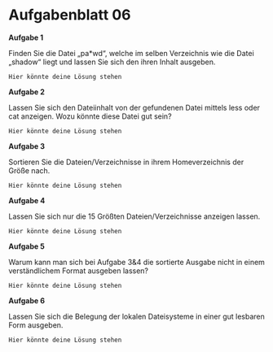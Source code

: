 # Aufgabenblatt 06

**Aufgabe 1**

Finden Sie die Datei „pa*wd“, welche im selben Verzeichnis wie die Datei „shadow“ liegt und lassen Sie sich den ihren Inhalt ausgeben.

`Hier könnte deine Lösung stehen`

**Aufgabe 2**

Lassen Sie sich den Dateiinhalt von der gefundenen Datei mittels less oder cat anzeigen. Wozu könnte diese Datei gut sein?

`Hier könnte deine Lösung stehen`


**Aufgabe 3**

Sortieren Sie die Dateien/Verzeichnisse in ihrem Homeverzeichnis der Größe nach.

`Hier könnte deine Lösung stehen`

**Aufgabe 4**

Lassen Sie sich nur die 15 Größten Dateien/Verzeichnisse anzeigen lassen.

`Hier könnte deine Lösung stehen`

**Aufgabe 5**

Warum kann man sich bei Aufgabe 3&4 die sortierte Ausgabe nicht in einem verständlichem Format ausgeben lassen?

`Hier könnte deine Lösung stehen`

**Aufgabe 6**

Lassen Sie sich die Belegung der lokalen Dateisysteme in einer gut lesbaren Form ausgeben.

`Hier könnte deine Lösung stehen`

